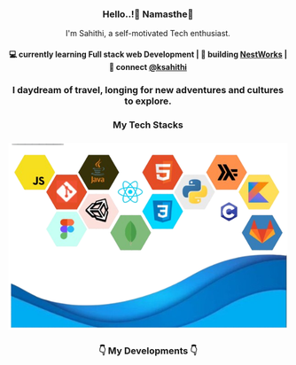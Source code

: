 <h3 align="center"> Hello..!👋 Namasthe🙏 </h3>
<p align="center">
I'm Sahithi, a self-motivated Tech enthusiast.
</p>

<h4 align="center">
💻 currently learning Full stack web Development | 🌱 building <a href="https://github.com/KVS-Sahithi/Oppurtuna">NestWorks</a> | 💬 connect <a href="koppolsahithi@gmail.com">@ksahithi</a>
</h4>
<p  align="center">
</p>
<h3 align="center">
I daydream of travel, longing for new adventures and cultures to explore.
</h3>
<h3 align="center">
My Tech Stacks
</h3>
<h3 align="center">
<img src="https://github.com/KVS-Sahithi/KVS-Sahithi/blob/main/bg2-removebg-preview.png" alt="stacks"/>
</h3>
<h3 align="center"> 👇 My Developments 👇 </h3>
